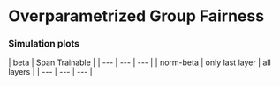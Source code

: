 # Overparametrized Group Fairness

### Simulation plots

| beta | Span <td colspan=2>Trainable |
| --- | --- | --- |
| norm-beta | only last layer | all layers | 
| --- | --- | --- |


